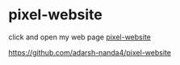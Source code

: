 # pixel-website
 click and open my web page [pixel-website](https://adarsh-pixel.000.pe)
  
https://github.com/adarsh-nanda4/pixel-website
